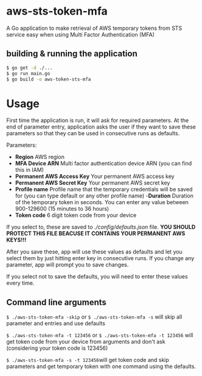 # aws-sts-token-mfa
A Go application to make retrieval of AWS temporary tokens from STS service easy when using Multi Factor Authentication (MFA)


## building & running the application
``` sh
$ go get -d ./...
$ go run main.go
$ go build -o aws-token-sts-mfa
```

# Usage
First time the application is run, it will ask for required parameters. At the end of parameter entry, application asks the user if they want to save these parameters so that they can be used in consecutive runs as defaults.

Parameters:
- **Region**		AWS region
- **MFA Device ARN**		Multi factor authentication device ARN (you can find this in IAM)
- **Permanent AWS Access Key**		Your permanent AWS access key
- **Permanent AWS Secret Key**		Your permanent AWS secret key
- **Profile name**		Profile name that the temporary credentials will be saved for (you can type default or any other profile name)
-**Duration**		Duration of the temporary token in seconds. You can enter any value between 900-129600 (15 minutes to 36 hours)
- **Token code**		6 digit token code from your device

If you select to, these are saved to *./config/defaults.json* file. **YOU SHOULD PROTECT THIS FILE BEACUSE IT CONTAINS YOUR PERMANENT AWS KEYS!!!**

After you save these, app will use these values as defaults and let you select them by just hitting enter key in consecutive runs. If you change any parameter, app will prompt you to save changes.

If you select not to save the defaults, you will need to enter these values every time.

## Command line arguments
`$ ./aws-sts-token-mfa -skip` or `$ ./aws-sts-token-mfa -s`  will skip all parameter and entries and use defaults

`$ ./aws-sts-token-mfa -t 123456` or `$ ./aws-sts-token-mfa -t 123456` will get token code from your device from arguments and don't ask (considering your token code is 123456)

`$ ./aws-sts-token-mfa -s -t 123456`will get token code and skip parameters and get temporary token with one command using the defaults.


